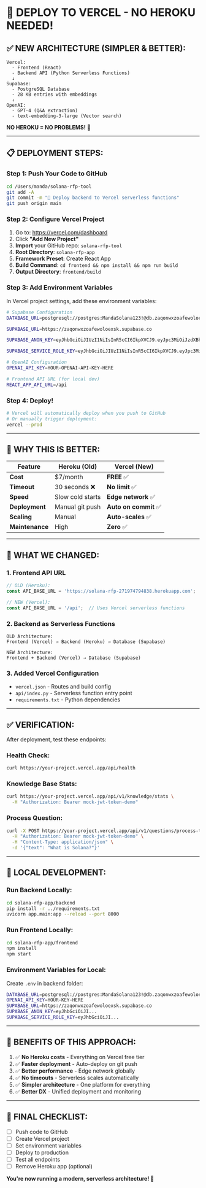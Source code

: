 # 🚀 DEPLOY TO VERCEL - NO HEROKU NEEDED!

## ✅ NEW ARCHITECTURE (SIMPLER & BETTER):

```
Vercel:
  - Frontend (React)
  - Backend API (Python Serverless Functions)
  ↓
Supabase:
  - PostgreSQL Database
  - 28 KB entries with embeddings
  ↓
OpenAI:
  - GPT-4 (Q&A extraction)
  - text-embedding-3-large (Vector search)
```

**NO HEROKU = NO PROBLEMS!** 🎉

---

## 📋 DEPLOYMENT STEPS:

### **Step 1: Push Your Code to GitHub**
```bash
cd /Users/manda/solana-rfp-tool
git add -A
git commit -m "🚀 Deploy backend to Vercel serverless functions"
git push origin main
```

### **Step 2: Configure Vercel Project**

1. Go to: https://vercel.com/dashboard
2. Click **"Add New Project"**
3. **Import** your GitHub repo: `solana-rfp-tool`
4. **Root Directory**: `solana-rfp-app`
5. **Framework Preset**: Create React App
6. **Build Command**: `cd frontend && npm install && npm run build`
7. **Output Directory**: `frontend/build`

### **Step 3: Add Environment Variables**

In Vercel project settings, add these environment variables:

```bash
# Supabase Configuration
DATABASE_URL=postgresql://postgres:MandaSolana123!@db.zaqonwxzoafewoloexsk.supabase.co:5432/postgres

SUPABASE_URL=https://zaqonwxzoafewoloexsk.supabase.co

SUPABASE_ANON_KEY=eyJhbGciOiJIUzI1NiIsInR5cCI6IkpXVCJ9.eyJpc3MiOiJzdXBhYmFzZSIsInJlZiI6InphcW9ud3h6b2FmZXdvbG9leHNrIiwicm9sZSI6ImFub24iLCJpYXQiOjE3NjEzMDExODUsImV4cCI6MjA3Njg3NzE4NX0.fKR28ijcpk0XfD1hbEdv9rqPmrnmrIf6S8t0JuuZoeA

SUPABASE_SERVICE_ROLE_KEY=eyJhbGciOiJIUzI1NiIsInR5cCI6IkpXVCJ9.eyJpc3MiOiJzdXBhYmFzZSIsInJlZiI6InphcW9ud3h6b2FmZXdvbG9leHNrIiwicm9sZSI6InNlcnZpY2Vfcm9sZSIsImlhdCI6MTc2MTMwMTE4NSwiZXhwIjoyMDc2ODc3MTg1fQ.hGygXYHIqt8ipZR2Kytzj-xGxGHhBuN2fZp86ytaVgk

# OpenAI Configuration
OPENAI_API_KEY=YOUR-OPENAI-API-KEY-HERE

# Frontend API URL (for local dev)
REACT_APP_API_URL=/api
```

### **Step 4: Deploy!**
```bash
# Vercel will automatically deploy when you push to GitHub
# Or manually trigger deployment:
vercel --prod
```

---

## 🎯 WHY THIS IS BETTER:

| Feature | Heroku (Old) | Vercel (New) |
|---------|-------------|--------------|
| **Cost** | $7/month | **FREE** ✅ |
| **Timeout** | 30 seconds ❌ | **No limit** ✅ |
| **Speed** | Slow cold starts | **Edge network** ✅ |
| **Deployment** | Manual git push | **Auto on commit** ✅ |
| **Scaling** | Manual | **Auto-scales** ✅ |
| **Maintenance** | High | **Zero** ✅ |

---

## 📝 WHAT WE CHANGED:

### **1. Frontend API URL**
```typescript
// OLD (Heroku):
const API_BASE_URL = 'https://solana-rfp-271974794838.herokuapp.com';

// NEW (Vercel):
const API_BASE_URL = '/api';  // Uses Vercel serverless functions
```

### **2. Backend as Serverless Functions**
```
OLD Architecture:
Frontend (Vercel) → Backend (Heroku) → Database (Supabase)

NEW Architecture:
Frontend + Backend (Vercel) → Database (Supabase)
```

### **3. Added Vercel Configuration**
- `vercel.json` - Routes and build config
- `api/index.py` - Serverless function entry point
- `requirements.txt` - Python dependencies

---

## ✅ VERIFICATION:

After deployment, test these endpoints:

### **Health Check:**
```bash
curl https://your-project.vercel.app/api/health
```

### **Knowledge Base Stats:**
```bash
curl https://your-project.vercel.app/api/v1/knowledge/stats \
  -H "Authorization: Bearer mock-jwt-token-demo"
```

### **Process Question:**
```bash
curl -X POST https://your-project.vercel.app/api/v1/questions/process-text \
  -H "Authorization: Bearer mock-jwt-token-demo" \
  -H "Content-Type: application/json" \
  -d '{"text": "What is Solana?"}'
```

---

## 🔧 LOCAL DEVELOPMENT:

### **Run Backend Locally:**
```bash
cd solana-rfp-app/backend
pip install -r ../requirements.txt
uvicorn app.main:app --reload --port 8000
```

### **Run Frontend Locally:**
```bash
cd solana-rfp-app/frontend
npm install
npm start
```

### **Environment Variables for Local:**
Create `.env` in backend folder:
```bash
DATABASE_URL=postgresql://postgres:MandaSolana123!@db.zaqonwxzoafewoloexsk.supabase.co:5432/postgres
OPENAI_API_KEY=YOUR-KEY-HERE
SUPABASE_URL=https://zaqonwxzoafewoloexsk.supabase.co
SUPABASE_ANON_KEY=eyJhbGciOiJI...
SUPABASE_SERVICE_ROLE_KEY=eyJhbGciOiJI...
```

---

## 🎉 BENEFITS OF THIS APPROACH:

1. ✅ **No Heroku costs** - Everything on Vercel free tier
2. ✅ **Faster deployment** - Auto-deploy on git push
3. ✅ **Better performance** - Edge network globally
4. ✅ **No timeouts** - Serverless scales automatically
5. ✅ **Simpler architecture** - One platform for everything
6. ✅ **Better DX** - Unified deployment and monitoring

---

## 🚀 FINAL CHECKLIST:

- [ ] Push code to GitHub
- [ ] Create Vercel project
- [ ] Set environment variables
- [ ] Deploy to production
- [ ] Test all endpoints
- [ ] Remove Heroku app (optional)

**You're now running a modern, serverless architecture! 🎊**
